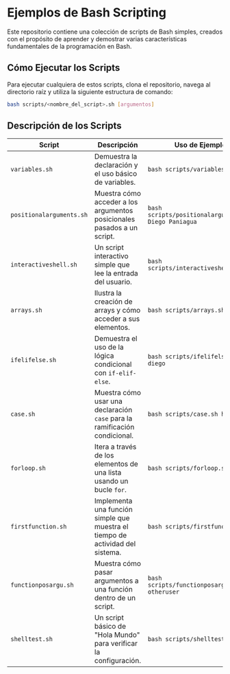 # Ejemplos de Bash Scripting

Este repositorio contiene una colección de scripts de Bash simples, creados con el propósito de aprender y demostrar varias características fundamentales de la programación en Bash.

## Cómo Ejecutar los Scripts

Para ejecutar cualquiera de estos scripts, clona el repositorio, navega al directorio raíz y utiliza la siguiente estructura de comando:

```bash
bash scripts/<nombre_del_script>.sh [argumentos]
```

## Descripción de los Scripts

| Script | Descripción | Uso de Ejemplo |
| -------------------------- | ----------------------------------------------------------------------------- | --------------------------------------------- |
| `variables.sh` | Demuestra la declaración y el uso básico de variables. | `bash scripts/variables.sh` |
| `positionalarguments.sh` | Muestra cómo acceder a los argumentos posicionales pasados a un script. | `bash scripts/positionalarguments.sh Diego Paniagua` |
| `interactiveshell.sh` | Un script interactivo simple que lee la entrada del usuario. | `bash scripts/interactiveshell.sh` |
| `arrays.sh` | Ilustra la creación de arrays y cómo acceder a sus elementos. | `bash scripts/arrays.sh` |
| `ifelifelse.sh` | Demuestra el uso de la lógica condicional con `if-elif-else`. | `bash scripts/ifelifelse.sh diego` |
| `case.sh` | Muestra cómo usar una declaración `case` para la ramificación condicional. | `bash scripts/case.sh help` |
| `forloop.sh` | Itera a través de los elementos de una lista usando un bucle `for`. | `bash scripts/forloop.sh` |
| `firstfunction.sh` | Implementa una función simple que muestra el tiempo de actividad del sistema. | `bash scripts/firstfunction.sh` |
| `functionposargu.sh` | Muestra cómo pasar argumentos a una función dentro de un script. | `bash scripts/functionposargu.sh otheruser` |
| `shelltest.sh` | Un script básico de "Hola Mundo" para verificar la configuración. | `bash scripts/shelltest.sh` |